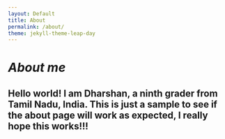 ```yaml
---
layout: Default
title: About
permalink: /about/
theme: jekyll-theme-leap-day
---
```

# ***About me***
## Hello world! I am Dharshan, a ninth grader from Tamil Nadu, India. This is just a sample to see if the about page will work as expected, I really hope this works!!!
